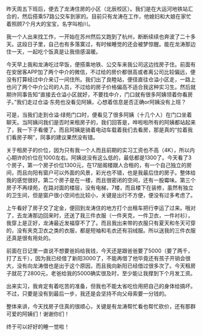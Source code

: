 
昨天周五下班后，便去了龙涛住房的小区（北辰校区）。我们是在大运河地铁站汇合的，然后搭乘57路公交车到家的。目前只有龙涛在工作，他媳妇和大娘在家忙着照顾7个月大的宝宝，名字叫柏川。

我一个人出来找工作，一开始在苏州然后又跑到了杭州，断断续续也奔波了二十多天。这段日子里，自己也有多落寞过，有时候睡觉的还会被梦惊醒。能在龙涛那边住一天，一起吃个饭真是让我倍感温暖。

今天早上我和龙涛吃过早饭，便搭乘地铁、公交车来我公司这边找房子住。前面有在安居客APP加了两个中介的微信，不过给的房价都很高或者离公司比较偏远，便没有打算经过中介来订一间住所。我们出了良睦站，便径直往仓溢小区走，一路上也问了两个中介公司的人员，不过给的房子价格偏高不适合我这种实习生。然后就期许同事告知“直接去仓溢小区就好，不要找中介，门口就有很多阿姨领着你看房子。”我们走过仓溢·东苑也没看见阿姨，心想着信息是否正确or阿姨没有上班？

可是，当我们走到仓溢·绿苑门口时，便看见了很多阿姨（十几个人）在门口坐着聊天。当阿姨问我们是否时来租房子的，我们回答是，哗啦啦所有的阿姨都站起来了，我一下子看傻了。而且阿姨是骑着电动车载着我们去看房，那是真的“拉着我们看房子啊”，同事的建议果然没有错。

关于租房子的价位，因为只有我一个人而且前期的实习工资也不高（4K），所以内心期许的价位在1000左右。阿姨说没有这么低的，最低都是1300了。今天看了3个房子，第一个房子价位1300元，在17层阁楼跟人合租的，有一个自己独立的房间，而且向阳有窗户可以外面的风景，彩光也不错，也是我最后住的房子。整体给我的感觉很好。第二个房子是在一楼，而且很密闭的空间，还有一股霉味。第三个房子不再绿苑，在路对面的楼层，没有电梯，7楼，而且楼下在装修，虽然有独立的卫生间，但是窗户很小空间也比较小，关键是出行不方便，便没有过多考虑了。

上午看好了房子交了定金，便回到龙涛住的地方打个出租车把行李运了过来。哦对了，去龙涛那边回来时，还送了我三件衣服（一件夹克，一件卫衣，一件衬衫），我穿上是正好，龙涛最近发福穿不了了。而且我出来带的衣服只有夏天和冬天可穿的，没有夹克卫衣之类的衣服，都是短袖和毛衣还有羽绒服。所以送我的三件衣服还真是很有用处的。

前面在日记里一直说不想要爸妈给我钱，今天还是跟爸爸要了5000（要了两千，打了五千），因为我已经借了新阳3000了，不能再借了他毕竟还有孩子开销会很大，没有向龙涛借也是出于这个原因，而且我向新阳已经借过很多次了。今天租房子就花了2800元，老爸给我的5000确实很及时，至少能让我撑到下个月发工资。

出来实习，我肯定有着吃苦的准备，但我也不能太省吃俭用把自己的身体给搞坏。不过，只要是没有到最后一步，我还是会坚持不向父母索要一分钱的。

整体来讲，今天找房子住真的很顺心，关键是有龙涛帮忙看也帮忙砍价，还有那群可爱的阿姨们！谢谢你们！

终于可以好好的睡一觉啦！